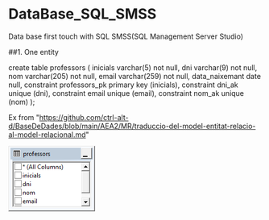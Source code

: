 # DataBase_SQL_SMSS
Data base first touch with SQL SMSS(SQL Management Server Studio)

##1. One entity


create table professors (
	inicials varchar(5) not null,
	dni varchar(9) not null,
	nom varchar(205) not null,
	email varchar(259) not null,
	data_naixemant date null,
	constraint professors_pk
		primary key (inicials),
	constraint dni_ak
		unique (dni),
	constraint email
		unique (email),
	constraint nom_ak
		unique (nom)
);

Ex from "https://github.com/ctrl-alt-d/BaseDeDades/blob/main/AEA2/MR/traduccio-del-model-entitat-relacio-al-model-relacional.md"

![alt text](https://github.com/Freixenete/DataBase_SQL_SMSS/blob/main/una%20entidad.png "Una entidad")
